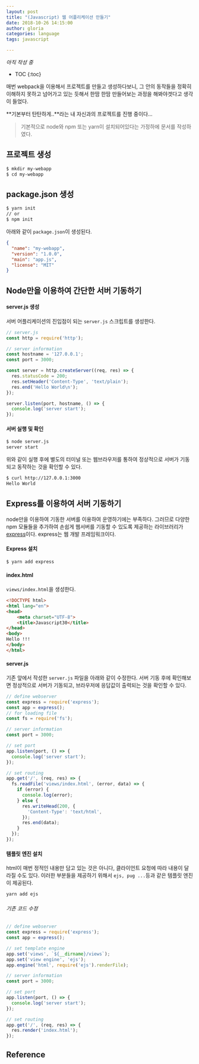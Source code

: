 ```yaml
---
layout: post
title: "(Javascript) 웹 어플리케이션 만들기"
date: 2018-10-26 14:15:00
author: gloria
categories: language
tags: javascript

---
```


*아직 작성 중*

* TOC
{:toc}


매번 webpack을 이용해서 프로젝트를 만들고 생성하다보니, 그 안의 동작들을 정확히 이해하지 못하고 넘어가고 있는 듯해서 한땀 한땀 만들어보는 과정을 해봐야겟다고 생각이 들었다.

**기본부터 탄탄하게..**라는 내 자신과의 프로젝트를 진행 중이다...

> 기본적으로 node와 npm 또는 yarn이 설치되어있다는 가정하에 문서를 작성하였다.

## 프로젝트 생성
```bash
$ mkdir my-webapp
$ cd my-webapp
```

## package.json 생성
```bash
$ yarn init 
// or
$ npm init
```

아래와 같이 `package.json`이 생성된다.
```json
{
  "name": "my-webapp",
  "version": "1.0.0",
  "main": "app.js",
  "license": "MIT"
}
```

## Node만을 이용하여 간단한 서버 기동하기
#### server.js 생성
서버 어플리케이션의 진입점이 되는 `server.js` 스크립트를 생성한다.
```javascript
// server.js
const http = require('http');

// server information
const hostname = '127.0.0.1';
const port = 3000;

const server = http.createServer((req, res) => {
  res.statusCode = 200;
  res.setHeader('Content-Type', 'text/plain');
  res.end('Hello World\n');
});

server.listen(port, hostname, () => {
  console.log('server start');
});
```

#### 서버 실행 및 확인
```bash
$ node server.js
server start
```

위와 같이 실행 후에 별도의 터미널 또는 웹브라우저를 통하여 정상적으로 서버가 기동되고 동작하는 것을 확인할 수 있다.
```bash
$ curl http://127.0.0.1:3000
Hello World
```

## Express를 이용하여 서버 기동하기
node만을 이용하여 기동한 서버를 이용하여 운영하기에는 부족하다. 그러므로 다양한 npm 모듈들을 추가하여 손쉽게 웹서버를 기동할 수 있도록 제공하는 라이브러리가 [express](https://expressjs.com)이다.
express는 웹 개발 프레임워크이다.

#### Express 설치
```bash
$ yarn add express
```

#### index.html 
`views/index.html`을 생성한다.
```html
<!DOCTYPE html>
<html lang="en">
<head>
    <meta charset="UTF-8">
    <title>Javascript30</title>
</head>
<body>
Hello !!!
</body>
</html>
```

#### server.js
기존 앞에서 작성한 `server.js` 파일을 아래와 같이 수정한다.
서버 기동 후에 확인해보면 정상적으로 서버가 기동되고, 브라우저에 응답값이 출력되는 것을 확인할 수 있다.
```javascript
// define webserver
const express = require('express');
const app = express();
// for loading file
const fs = require('fs');

// server information
const port = 3000;

// set port
app.listen(port, () => {
  console.log('server start');
});

// set routing
app.get('/', (req, res) => {
  fs.readFile('views/index.html', (error, data) => {
    if (error) {
      console.log(error);
    } else {
      res.writeHead(200, {
        'Content-Type': 'text/html',
      });
      res.end(data);
    }
  });
});
```

#### 템플릿 엔진 설치
html이 매번 정적인 내용만 담고 있는 것은 아니다, 클라이언트 요청에 따라 내용이 달라질 수도 있다. 이러한 부분들을 제공하기 위해서 `ejs, pug ...`등과 같은 템플릿 엔진이 제공된다.

```bash
yarn add ejs
```

###### 기존 코드 수정
```javascript
// define webserver
const express = require('express');
const app = express();

// set template engine
app.set('views', `${__dirname}/views`);
app.set('view engine', 'ejs');
app.engine('html', require('ejs').renderFile);

// server information
const port = 3000;

// set port
app.listen(port, () => {
  console.log('server start');
});

// set routing
app.get('/', (req, res) => {
  res.render('index.html');
});
```


## Reference
